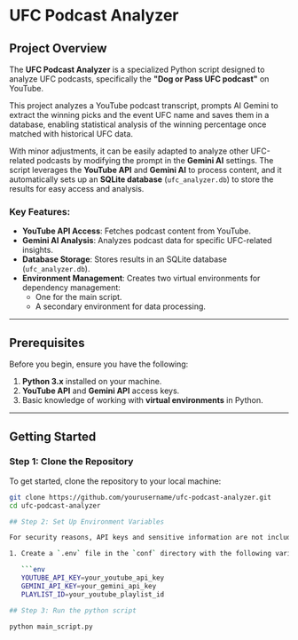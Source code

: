 # UFC Podcast Analyzer

## Project Overview

The **UFC Podcast Analyzer** is a specialized Python script designed to analyze UFC podcasts, specifically the **"Dog or Pass UFC podcast"** on YouTube.

This project analyzes a YouTube podcast transcript, prompts AI Gemini to extract the winning picks and the event UFC name and saves them in a database, enabling statistical analysis
of the winning percentage once matched with historical UFC data.

With minor adjustments, it can be easily adapted to analyze other UFC-related podcasts by modifying the prompt in the **Gemini AI** settings. The script leverages
the **YouTube API** and **Gemini AI** to process content, and it automatically sets up an **SQLite database** (`ufc_analyzer.db`) to store the results for easy access and analysis.

### Key Features:

- **YouTube API Access**: Fetches podcast content from YouTube.
- **Gemini AI Analysis**: Analyzes podcast data for specific UFC-related insights.
- **Database Storage**: Stores results in an SQLite database (`ufc_analyzer.db`).
- **Environment Management**: Creates two virtual environments for dependency management:
  - One for the main script.
  - A secondary environment for data processing.



---

## Prerequisites


Before you begin, ensure you have the following:

1. **Python 3.x** installed on your machine.
2. **YouTube API** and **Gemini API** access keys.
3. Basic knowledge of working with **virtual environments** in Python.


---


## Getting Started

### Step 1: Clone the Repository

To get started, clone the repository to your local machine:

```bash
git clone https://github.com/yourusername/ufc-podcast-analyzer.git
cd ufc-podcast-analyzer

## Step 2: Set Up Environment Variables

For security reasons, API keys and sensitive information are not included in this repository. To configure the keys, follow these steps:

1. Create a `.env` file in the `conf` directory with the following variables:

   ```env
   YOUTUBE_API_KEY=your_youtube_api_key
   GEMINI_API_KEY=your_gemini_api_key
   PLAYLIST_ID=your_youtube_playlist_id

## Step 3: Run the python script

python main_script.py


